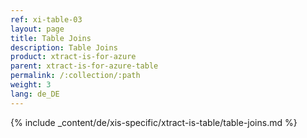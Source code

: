 ```yaml
---
ref: xi-table-03
layout: page
title: Table Joins
description: Table Joins
product: xtract-is-for-azure
parent: xtract-is-for-azure-table
permalink: /:collection/:path
weight: 3
lang: de_DE
---
```


{% include _content/de/xis-specific/xtract-is-table/table-joins.md %}
